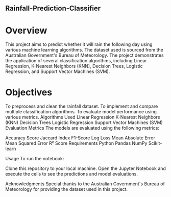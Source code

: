 ## Rainfall-Prediction-Classifier
# Overview
This project aims to predict whether it will rain the following day using various machine learning algorithms. The dataset used is sourced from the Australian Government's Bureau of Meteorology. The project demonstrates the application of several classification algorithms, including Linear Regression, K-Nearest Neighbors (KNN), Decision Trees, Logistic Regression, and Support Vector Machines (SVM).

# Objectives
To preprocess and clean the rainfall dataset.
To implement and compare multiple classification algorithms.
To evaluate model performance using various metrics.
Algorithms Used
Linear Regression
K-Nearest Neighbors (KNN)
Decision Trees
Logistic Regression
Support Vector Machines (SVM)
Evaluation Metrics
The models are evaluated using the following metrics:

Accuracy Score
Jaccard Index
F1-Score
Log Loss
Mean Absolute Error
Mean Squared Error
R² Score
Requirements
Python Pandas NumPy Scikit-learn

Usage
To run the notebook:

Clone this repository to your local machine. Open the Jupyter Notebook and execute the cells to see the predictions and model evaluations.

Acknowledgments
Special thanks to the Australian Government's Bureau of Meteorology for providing the dataset used in this project.
